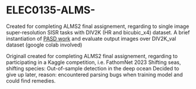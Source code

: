 # ELEC0135-ALMS-
Created for completing ALMS2 final assignement, regarding to single image super-resolution SISR tasks with DIV2K (HR and bicubic_x4) dataset.
A brief instantiation of [PASD work](https://github.com/yangxy/PASD)
and evaluate output images over DIV2K_val dataset (google colab involved)




Originall created for completing ALMS2 final assignement, regarding to participating in a Kaggle competition, i.e. FathomNet 2023 Shifting seas, shifting species: Out-of-sample detection in the deep ocean
Decided to give up later, reason: encountered parsing bugs when training model and could find remedies.
